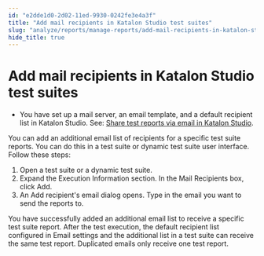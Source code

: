 ```yaml
---
id: "e2dde1d0-2d02-11ed-9930-0242fe3e4a3f"
title: "Add mail recipients in Katalon Studio test suites"
slug: "analyze/reports/manage-reports/add-mail-recipients-in-katalon-studio-test-suites"
hide_title: true
---
```


# <a id="task-2165" class="anchor_top_offset"/><a id="ariaid-title1" class="anchor_top_offset"/>Add mail recipients in <span xmlns="http://www.w3.org/1999/xhtml" className="ph">Katalon Studio</span>  test suites

<div xmlns="http://www.w3.org/1999/xhtml" className="section prereq p"><ul className="ul"><li className="li"><p className="p">You have  set up a mail server, an email template, and a default recipient list in <span className="ph">Katalon Studio</span>. See: <a className="xref" href="/docs/analyze/reports/manage-reports/share-test-reports-via-email-in-katalon-studio">Share test reports via email in <span className="ph">Katalon Studio</span></a>.</p></li></ul></div>
<section xmlns="http://www.w3.org/1999/xhtml" className="section context">You can add an additional email list of recipients for a specific test suite reports. You can do this in a test suite or dynamic test suite user interface. Follow these steps:</section> 
<ol xmlns="http://www.w3.org/1999/xhtml" className="ol steps"><li className="li step"><span className="ph cmd">Open a test suite or a dynamic test suite.</span></li><li className="li step"><span className="ph cmd">Expand the <span className="ph uicontrol">Execution Information</span> section. In the <span className="ph uicontrol">Mail Recipients</span> box, click <span className="ph uicontrol">Add</span>.</span></li><li className="li step"><span className="ph cmd">An <span className="ph uicontrol">Add recipient's email</span> dialog opens. Type in the email you want to send the reports to.</span></li></ol> 
<section xmlns="http://www.w3.org/1999/xhtml" className="section result">You have successfully added an additional email list to receive a specific test suite report. After the test execution, the default recipient list configured in <span className="ph uicontrol">Email settings</span> and the additional list in a test suite can receive the same test report. Duplicated emails only receive one test report.</section> 
